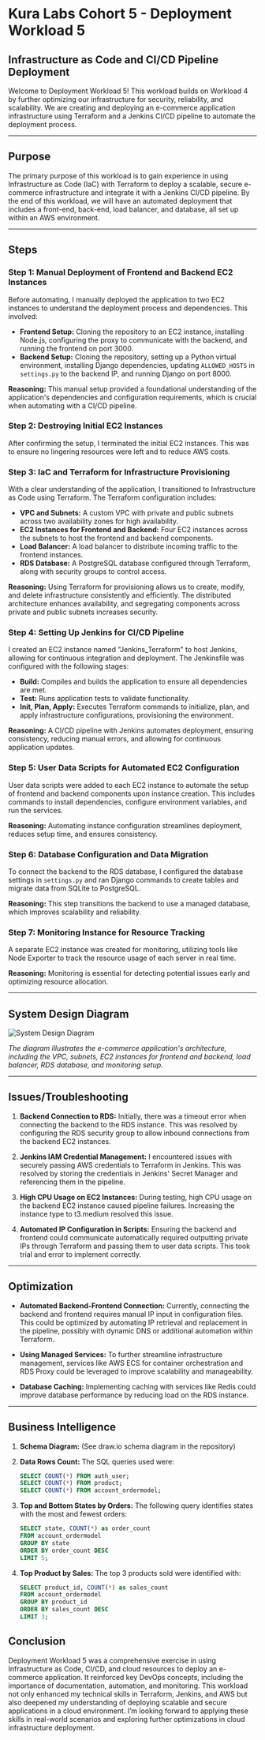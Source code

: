 # Kura Labs Cohort 5 - Deployment Workload 5

## Infrastructure as Code and CI/CD Pipeline Deployment

Welcome to Deployment Workload 5! This workload builds on Workload 4 by further optimizing our infrastructure for security, reliability, and scalability. We are creating and deploying an e-commerce application infrastructure using Terraform and a Jenkins CI/CD pipeline to automate the deployment process.

---

## Purpose

The primary purpose of this workload is to gain experience in using Infrastructure as Code (IaC) with Terraform to deploy a scalable, secure e-commerce infrastructure and integrate it with a Jenkins CI/CD pipeline. By the end of this workload, we will have an automated deployment that includes a front-end, back-end, load balancer, and database, all set up within an AWS environment.

---

## Steps

### Step 1: Manual Deployment of Frontend and Backend EC2 Instances
Before automating, I manually deployed the application to two EC2 instances to understand the deployment process and dependencies. This involved:
- **Frontend Setup:** Cloning the repository to an EC2 instance, installing Node.js, configuring the proxy to communicate with the backend, and running the frontend on port 3000.
- **Backend Setup:** Cloning the repository, setting up a Python virtual environment, installing Django dependencies, updating `ALLOWED_HOSTS` in `settings.py` to the backend IP, and running Django on port 8000.

**Reasoning:** This manual setup provided a foundational understanding of the application's dependencies and configuration requirements, which is crucial when automating with a CI/CD pipeline.

### Step 2: Destroying Initial EC2 Instances
After confirming the setup, I terminated the initial EC2 instances. This was to ensure no lingering resources were left and to reduce AWS costs.

### Step 3: IaC and Terraform for Infrastructure Provisioning
With a clear understanding of the application, I transitioned to Infrastructure as Code using Terraform. The Terraform configuration includes:
- **VPC and Subnets:** A custom VPC with private and public subnets across two availability zones for high availability.
- **EC2 Instances for Frontend and Backend:** Four EC2 instances across the subnets to host the frontend and backend components.
- **Load Balancer:** A load balancer to distribute incoming traffic to the frontend instances.
- **RDS Database:** A PostgreSQL database configured through Terraform, along with security groups to control access.

**Reasoning:** Using Terraform for provisioning allows us to create, modify, and delete infrastructure consistently and efficiently. The distributed architecture enhances availability, and segregating components across private and public subnets increases security.

### Step 4: Setting Up Jenkins for CI/CD Pipeline
I created an EC2 instance named "Jenkins_Terraform" to host Jenkins, allowing for continuous integration and deployment. The Jenkinsfile was configured with the following stages:
- **Build:** Compiles and builds the application to ensure all dependencies are met.
- **Test:** Runs application tests to validate functionality.
- **Init, Plan, Apply:** Executes Terraform commands to initialize, plan, and apply infrastructure configurations, provisioning the environment.

**Reasoning:** A CI/CD pipeline with Jenkins automates deployment, ensuring consistency, reducing manual errors, and allowing for continuous application updates.

### Step 5: User Data Scripts for Automated EC2 Configuration
User data scripts were added to each EC2 instance to automate the setup of frontend and backend components upon instance creation. This includes commands to install dependencies, configure environment variables, and run the services.

**Reasoning:** Automating instance configuration streamlines deployment, reduces setup time, and ensures consistency.

### Step 6: Database Configuration and Data Migration
To connect the backend to the RDS database, I configured the database settings in `settings.py` and ran Django commands to create tables and migrate data from SQLite to PostgreSQL.

**Reasoning:** This step transitions the backend to use a managed database, which improves scalability and reliability.

### Step 7: Monitoring Instance for Resource Tracking
A separate EC2 instance was created for monitoring, utilizing tools like Node Exporter to track the resource usage of each server in real time.

**Reasoning:** Monitoring is essential for detecting potential issues early and optimizing resource allocation.

---

## System Design Diagram

![System Design Diagram](Diagram.jpg)

*The diagram illustrates the e-commerce application's architecture, including the VPC, subnets, EC2 instances for frontend and backend, load balancer, RDS database, and monitoring setup.*

---

## Issues/Troubleshooting

1. **Backend Connection to RDS:** Initially, there was a timeout error when connecting the backend to the RDS instance. This was resolved by configuring the RDS security group to allow inbound connections from the backend EC2 instances.
   
2. **Jenkins IAM Credential Management:** I encountered issues with securely passing AWS credentials to Terraform in Jenkins. This was resolved by storing the credentials in Jenkins' Secret Manager and referencing them in the pipeline.

3. **High CPU Usage on EC2 Instances:** During testing, high CPU usage on the backend EC2 instance caused pipeline failures. Increasing the instance type to t3.medium resolved this issue.

4. **Automated IP Configuration in Scripts:** Ensuring the backend and frontend could communicate automatically required outputting private IPs through Terraform and passing them to user data scripts. This took trial and error to implement correctly.

---

## Optimization

- **Automated Backend-Frontend Connection:** Currently, connecting the backend and frontend requires manual IP input in configuration files. This could be optimized by automating IP retrieval and replacement in the pipeline, possibly with dynamic DNS or additional automation within Terraform.
  
- **Using Managed Services:** To further streamline infrastructure management, services like AWS ECS for container orchestration and RDS Proxy could be leveraged to improve scalability and manageability.
  
- **Database Caching:** Implementing caching with services like Redis could improve database performance by reducing load on the RDS instance.

---

## Business Intelligence

1. **Schema Diagram:** (See draw.io schema diagram in the repository)
   
2. **Data Rows Count:** The SQL queries used were:
   ```sql
   SELECT COUNT(*) FROM auth_user;
   SELECT COUNT(*) FROM product;
   SELECT COUNT(*) FROM account_ordermodel;
   ```
3. **Top and Bottom States by Orders:** The following query identifies states with the most and fewest orders:
   ```sql
   SELECT state, COUNT(*) as order_count 
   FROM account_ordermodel 
   GROUP BY state 
   ORDER BY order_count DESC 
   LIMIT 5;
   ```
4. **Top Product by Sales:** The top 3 products sold were identified with:
   ```sql
   SELECT product_id, COUNT(*) as sales_count 
   FROM account_ordermodel 
   GROUP BY product_id 
   ORDER BY sales_count DESC 
   LIMIT 3;
   ```

## Conclusion

Deployment Workload 5 was a comprehensive exercise in using Infrastructure as Code, CI/CD, and cloud resources to deploy an e-commerce application. It reinforced key DevOps concepts, including the importance of documentation, automation, and monitoring. This workload not only enhanced my technical skills in Terraform, Jenkins, and AWS but also deepened my understanding of deploying scalable and secure applications in a cloud environment. I’m looking forward to applying these skills in real-world scenarios and exploring further optimizations in cloud infrastructure deployment.
